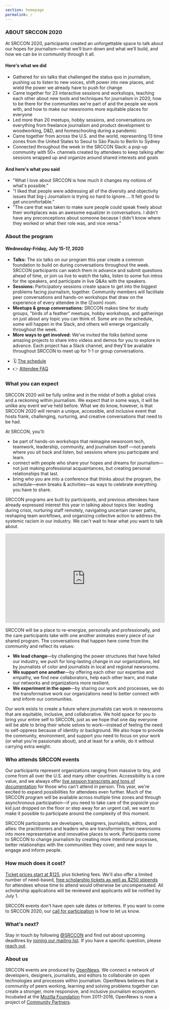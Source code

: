 ```yaml
--- 
section: homepage
permalink: /
---
```


### ABOUT SRCCON 2020

At SRCCON 2020, participants created an unforgettable space to talk about our hopes for journalism—what we’ll burn down and what we’ll build, and how we can be in community through it all.

#### Here's what we did

* Gathered for six talks that challenged the status quo in journalism, pushing us to listen to new voices, shift power into new places, and wield the power we already have to push for change
* Came together for 23 interactive sessions and workshops, teaching each other about new tools and techniques for journalism in 2020, how to be there for the communities we're part of and the people we work with, and how to make our newsrooms more equitable places for everyone
* Led more than 20 meetups, hobby sessions, and conversations on everything from freelance journalism and product development to woodworking, D&D, and homeschooling during a pandemic
* Came together from across the U.S. and the world, representing 13 time zones from the United States to Seoul to São Paulo to Berlin to Sydney
* Connected throughout the week in the SRCCON Slack: a pop-up community with 50+ channels created by attendees to keep talking after sessions wrapped up and organize around shared interests and goals

#### And here's what you said

* "What I love about SRCCON is how much it changes my notions of what's possible."
* "I liked that people were addressing all of the diversity and objectivity issues that big-j Journalism is trying so hard to ignore.... It felt good to get uncomfortable."
* "The care that was taken to make sure people could speak freely about their workplaces was an awesome equalizer in conversations. I didn't have any preconceptions about someone because I didn't know where they worked or what their role was, and vice versa."

### About the program

#### Wednesday-Friday, July 15-17, 2020

* **Talks:** The six talks on our program this year create a common foundation to build on during conversations throughout the week. SRCCON participants can watch them in advance and submit questions ahead of time, or join us live to watch the talks, listen to some fun intros for the speakers, and participate in live Q&As with the speakers.
* **Sessions:** Participatory sessions create space to get into the biggest problems facing journalism, together. Community members will facilitate peer conversations and hands-on workshops that draw on the experience of every attendee in the (Zoom) room.
* **Meetups & group conversations:** SRCCON makes time for study groups, "birds of a feather" meetups, hobby workshops, and gatherings on just about any topic you can think of. Some are on the schedule, some will happen in the Slack, and others will emerge organically throughout the week.
* **More ways to get involved:** We’ve invited the folks behind some amazing projects to share intro videos and demos for you to explore in advance. Each project has a Slack channel, and they’ll be available throughout SRCCON to meet up for 1-1 or group conversations.

<ul class="action-links">
    <li>🗓 <a href="/schedule">The schedule</a></li>
    <li>👉 <a href="/attendee-faq">Attendee FAQ</a></li>
</ul>

<!--
### How to be a part of SRCCON 2020

**[Our call for participation form is still open!](/participation/form)** If you’d like to attend SRCCON 2020, this is how to let us know. Even after SRCCON has already started, we'll be going through this form _at least_ once per day, so you'll still be able to join us midway through.

This year will be our first digital SRCCON, and we're building an online space based on what we collectively value about the physical experience. The event program will take place over the course of three days, with a mix of sessions you'll be able to participate in live and asynchronously, largely between the hours of 9am-9pm ET to accommodate participation from as many time zones as possible.

Two easy ways to stay up to date: [@srccon on Twitter](https://twitter.com/srccon) / [our newsletter](https://opennews.us5.list-manage.com/subscribe?u=71c95e9a43708843d2fdc1f09&id=996e9290cc)-->

### What you can expect

SRCCON 2020 will be fully online and in the midst of both a global crisis and a reckoning within journalism. We expect that in some ways, it will be unlike any event we’ve held before. What we do know, however, is that SRCCON 2020 will remain a unique, accessible, and inclusive event that hosts frank, challenging, nurturing, and creative conversations that need to be had.

At SRCCON, you'll:

* be part of hands-on workshops that reimagine newsroom tech, teamwork, leadership, community, and journalism itself —not panels where you sit back and listen, but sessions where you participate and learn.
* connect with people who share your hopes and dreams for journalism—not just making professional acquaintances, but creating personal relationships that last.
* bring who you are into a conference that thinks about the program, the schedule—even breaks & activities—as ways to celebrate everything you have to share.

SRCCON programs are built by participants, and previous attendees have already expressed interest this year in talking about topics like: leading during crisis, nurturing staff remotely, navigating uncertain career paths, reshaping team workflows, and organizing collective action to address the systemic racism in our industry. We can't wait to hear what _you_ want to talk about.

<style>.embed-container { position: relative; padding-bottom: 56.25%; height: 0; overflow: hidden; max-width: 100%; margin-bottom: 1em; } .embed-container iframe, .embed-container object, .embed-container embed { position: absolute; top: 0; left: 0; width: 100%; height: 100%; }</style><div class='embed-container'><iframe src='https://player.vimeo.com/video/180221748' frameborder='0' webkitAllowFullScreen mozallowfullscreen allowFullScreen></iframe></div>

SRCCON will be a place to re-energize, personally and professionally, and the care participants take with one another animates every piece of our shared program. The conversations that happen here come from the community and reflect its values:

* **We lead change**—by challenging the power structures that have failed our industry, we push for long-lasting change in our organizations, led by journalists of color and journalists in local and regional newsrooms.
* **We support one another**—by offering each other our expertise and empathy, we find new collaborators, help each other learn, and make our networks and organizations more resilient.
* **We experiment in the open**—by sharing our work and processes, we do the transformative work our organizations need to better connect with and inform our communities.

Our work exists to create a future where journalists can work in newsrooms that are equitable, inclusive, and collaborative. We hold space for you to bring your entire self to SRCCON, just as we hope that one day everyone will be able to bring their whole selves to work—instead of feeling the need to self-oppress because of identity or background. We also hope to provide the community, environment, and support you need to focus on your work (or what you're passionate about), and at least for a while, do it without carrying extra weight.

### Who attends SRCCON events

Our participants represent organizations ranging from massive to tiny, and come from all over the U.S. and many other countries. Accessibility is a core value, and we always offer [live session transcripts and tons of documentation](https://2019.srccon.org/documentation/) for those who can't attend in person. This year, we're excited to expand possibilities for attendees even further. Much of the SRCCON program will be available across multiple time zones and through asynchronous participation—if you need to take care of the popsicle your kid just dropped on the floor or step away for an urgent call, we want to make it possible to participate around the complexity of this moment.

SRCCON participants are developers, designers, journalists, editors, and allies: the practitioners and leaders who are transforming their newsrooms into more representative and innovative places to work. Participants come to SRCCON to change journalism by creating more intentional processes, better relationships with the communities they cover, and new ways to engage and inform people.

### How much does it cost?

[Ticket prices start at $125](/attendees/#tickets), plus ticketing fees. We'll also offer a limited number of need-based, [free scholarship tickets as well as $250 stipends](/scholarships) for attendees whose time to attend would otherwise be uncompensated. All scholarship applications will be reviewed and applicants will be notified by July 1.

SRCCON events don't have open sale dates or lotteries. If you want to come to SRCCON 2020, our [call for participation](/participation/form) is how to let us know.

### What's next?

Stay in touch by following [@SRCCON](https://twitter.com/srccon) and find out about upcoming deadlines by [joining our mailing list](http://eepurl.com/czSVTL). If you have a specific question, please [reach out](mailto:srccon@opennews.org).

### About us

SRCCON events are produced by [OpenNews](https://opennews.org). We connect a network of developers, designers, journalists, and editors to collaborate on open technologies and processes within journalism. OpenNews believes that a community of peers working, learning and solving problems together can create a stronger, more responsive, and inclusive journalism ecosystem. Incubated at the [Mozilla Foundation](https://www.mozilla.org/en-US/foundation/) from 2011-2016, OpenNews is now a project of [Community Partners](http://communitypartners.org/).
